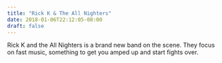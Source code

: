 ```yaml
---
title: "Rick K & The All Nighters"
date: 2018-01-06T22:12:05-08:00
draft: false
---
```


Rick K and the All Nighters is a brand new band on the scene. They focus on fast music, something to get you amped up and start fights over.